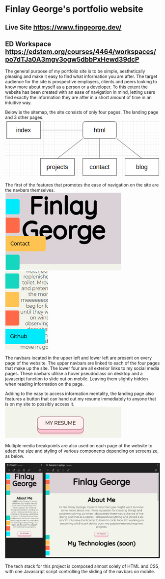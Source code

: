 # Finlay George's portfolio website
## Live Site <https://www.fingeorge.dev/>
## ED Workspace <https://edstem.org/courses/4464/workspaces/po7dTJa0A3mgv3ogw5dbbPxHewd39dcP>


The general purpose of my portfolio site is to be simple, aesthetically pleasing and make it easy to find what information you are after.
The target audience for the site is prospective employers, clients and peers looking to know more about myself as a person or a developer.
To this extent the website has been created with an ease of navigation in mind, letting users find exactly the information they are after in a short amount of time in an intuitive way.

Below is the sitemap, the site consists of only four pages. The landing page and 3 other pages.
![sitemap](readme-images/sitemap.png)

The first of the features that promotes the ease of navigation on the site are the navbars themselves.
![top navigation bar](readme-images/top-nav.png) ![bottom naviagtion bar](readme-images/bot-nav.png)

The navbars located in the upper left and lower left are present on every page of the website.
The upper navbars are linked to each of the four pages that make up the site. The lower four are all exterior links to my social media pages.
These navbars utilise a hover pseudoclass on desktop and a javascript function to slide out on mobile. Leaving them slightly hidden when reading information on the page.

Adding to the easy to access information mentality, the landing page also features a button that can hand out my resume immediately to anyone that is on my site to possibly access it.
![resume button](readme-images/resume-button.png)

Multiple media breakpoints are also used on each page of the website to adapt the size and styling of various components depending on screensize, as below.

![home page on mobile and pc](readme-images/home-page.png)


The tech stack for this project is composed almost solely of HTML and CSS, with one Javascript script controlling the sliding of the navbars on mobile.